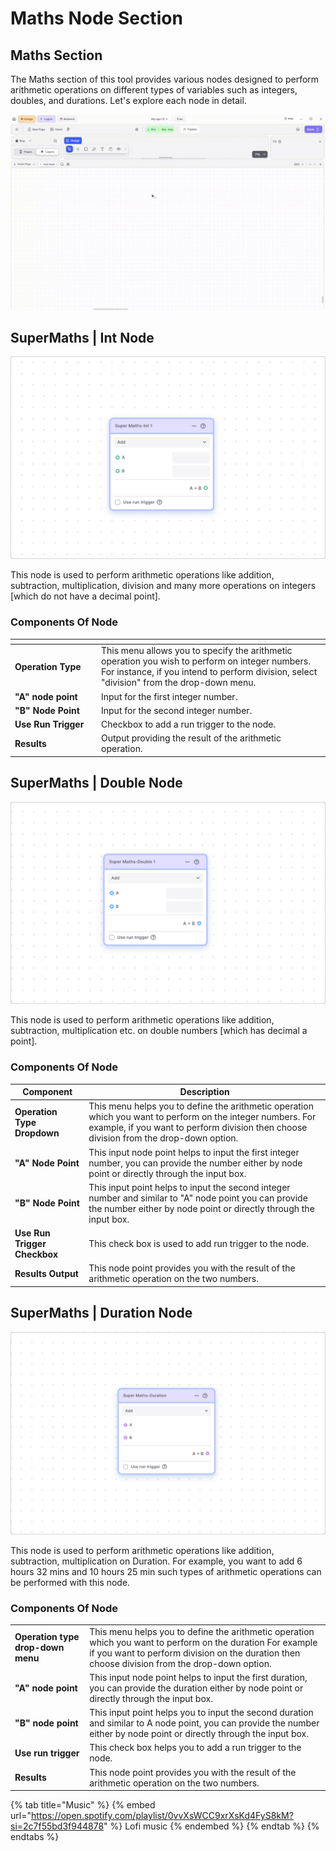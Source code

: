 # Maths Node Section

## Maths Section

The Maths section of this tool provides various nodes designed to perform arithmetic operations on different types of variables such as integers, doubles, and durations. Let's explore each node in detail.

![](../../.gitbook/assets/math-function.gif)


## SuperMaths | Int Node

![](../../.gitbook/assets/int.png)

This node is used to perform arithmetic operations like addition, subtraction, multiplication, division and many more operations on integers \[which do not have a decimal point].

### Components Of Node

<table><thead><tr><th width="124"></th><th></th></tr></thead><tbody><tr><td><strong>Operation Type</strong></td><td>This menu allows you to specify the arithmetic operation you wish to perform on integer numbers. For instance, if you intend to perform division, select "division" from the drop-down menu.</td></tr><tr><td><strong>"A" node point</strong></td><td>Input for the first integer number.</td></tr><tr><td><strong>"B" Node Point</strong></td><td>Input for the second integer number.</td></tr><tr><td> <strong>Use Run Trigger</strong></td><td>Checkbox to add a run trigger to the node.</td></tr><tr><td> <strong>Results</strong></td><td>Output providing the result of the arithmetic operation.</td></tr></tbody></table>

<!-- <table><thead><tr><th width="211"></th><th></th></tr></thead><tbody><tr><td><strong>Operation type drop-down menu</strong></td><td>This menu helps you to define the arithmetic operation which you want to perform on the integer numbers. For example, if you want to perform division then choose division from the drop-down option.</td></tr><tr><td><strong>"A" node point</strong></td><td>This input node point helps to input the first integer number, you can provide the number either by node point or directly through the input box.</td></tr><tr><td><strong>"B" node point</strong></td><td>This input point helps to input the second integer number and similar to "A" node point you can provide the number either by node point or directly through the input box.</td></tr><tr><td><strong>Use run trigger</strong></td><td>This check box is used to add run trigger to the node.</td></tr><tr><td><strong>Results</strong></td><td>This node point provides you with the result of the arithmetic operation on the two numbers.</td></tr></tbody></table> -->

## SuperMaths | Double Node

![](../../.gitbook/assets/double1.png)

This node is used to perform arithmetic operations like addition, subtraction, multiplication etc. on double numbers \[which has decimal a point].

### Components Of Node

<table>
  <thead>
    <tr>
      <th>Component</th>
      <th>Description</th>
    </tr>
  </thead>
  <tbody>
    <tr>
      <td><strong>Operation Type Dropdown</strong></td>
      <td>This menu helps you to define the arithmetic operation which you want to perform on the integer numbers. For example, if you want to perform division then choose division from the drop-down option.</td>
    </tr>
    <tr>
      <td><strong>"A" Node Point</strong></td>
      <td>This input node point helps to input the first integer number, you can provide the number either by node point or directly through the input box.</td>
    </tr>
    <tr>
      <td><strong>"B" Node Point</strong></td>
      <td>This input point helps to input the second integer number and similar to "A" node point you can provide the number either by node point or directly through the input box.</td>
    </tr>
    <tr>
      <td><strong>Use Run Trigger Checkbox</strong></td>
      <td>This check box is used to add run trigger to the node.</td>
    </tr>
    <tr>
      <td><strong>Results Output</strong></td>
      <td>This node point provides you with the result of the arithmetic operation on the two numbers.</td>
    </tr>
  </tbody>
</table>


## SuperMaths | Duration Node

![](../../.gitbook/assets/duration1.png)

This node is used to perform arithmetic operations like addition, subtraction, multiplication on Duration. For example, you want to add 6 hours 32 mins and 10 hours 25 min such types of arithmetic operations can be performed with this node.

### Components Of Node

|                                    |                                                                                                                                                                                                              |
| ---------------------------------- | ------------------------------------------------------------------------------------------------------------------------------------------------------------------------------------------------------------ |
| **Operation type drop-down menu**  | This menu helps you to define the arithmetic operation which you want to perform on the duration For example if you want to perform division on the duration then choose division from the drop-down option. |
| **"A" node point**                 | This input node point helps to input the first duration, you can provide the duration either by node point or directly through the input box.                                                                |
| **"B" node point**                 | This input point helps you to input the second duration and similar to A node point, you can provide the number either by node point or directly through the input box.                                      |
| **Use run trigger**                | This check box helps you to add a run trigger to the node.                                                                                                                                                   |
| **Results**                        |  This node point provides you with the result of the arithmetic operation on the two numbers.                                                                                                                |


{% tab title="Music" %}
{% embed url="https://open.spotify.com/playlist/0vvXsWCC9xrXsKd4FyS8kM?si=2c7f55bd3f944878" %}
Lofi music
{% endembed %}
{% endtab %}
{% endtabs %}